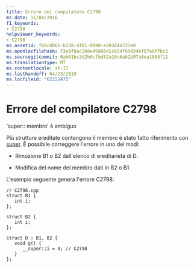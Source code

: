 ```yaml
---
title: Errore del compilatore C2798
ms.date: 11/04/2016
f1_keywords:
- C2798
helpviewer_keywords:
- C2798
ms.assetid: fb0cd861-b228-4f81-8090-e28344a727e0
ms.openlocfilehash: f3e8f0ac260e49866d1c654f89d34bf57a8ffbc1
ms.sourcegitcommit: 0ab61bc3d2b6cfbd52a16c6ab2b97a8ea1864f12
ms.translationtype: MT
ms.contentlocale: it-IT
ms.lasthandoff: 04/23/2019
ms.locfileid: "62152475"
---
```

# <a name="compiler-error-c2798"></a>Errore del compilatore C2798

'super:: membro' è ambiguo

Più strutture ereditate contengono il membro è stato fatto riferimento con [super](../../cpp/super.md). È possibile correggere l'errore in uno dei modi:

- Rimozione B1 o B2 dall'elenco di ereditarietà di D.

- Modifica del nome del membro dati in B2 o B1.

L'esempio seguente genera l'errore C2798:

```
// C2798.cpp
struct B1 {
   int i;
};

struct B2 {
   int i;
};

struct D : B1, B2 {
   void g() {
      __super::i = 4; // C2798
   }
};
```